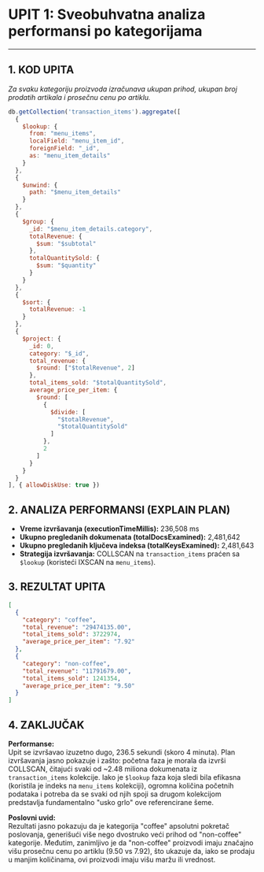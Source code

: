 # UPIT 1: Sveobuhvatna analiza performansi po kategorijama

---

## 1. KOD UPITA

*Za svaku kategoriju proizvoda izračunava ukupan prihod, ukupan broj prodatih artikala i prosečnu cenu po artiklu.*

```javascript
db.getCollection('transaction_items').aggregate([
  {
    $lookup: {
      from: "menu_items",
      localField: "menu_item_id",
      foreignField: "_id",
      as: "menu_item_details"
    }
  },
  {
    $unwind: {
      path: "$menu_item_details"
    }
  },
  {
    $group: {
      _id: "$menu_item_details.category",
      totalRevenue: {
        $sum: "$subtotal"
      },
      totalQuantitySold: {
        $sum: "$quantity"
      }
    }
  },
  {
    $sort: {
      totalRevenue: -1
    }
  },
  {
    $project: {
      _id: 0,
      category: "$_id",
      total_revenue: {
        $round: ["$totalRevenue", 2]
      },
      total_items_sold: "$totalQuantitySold",
      average_price_per_item: {
        $round: [
          {
            $divide: [
              "$totalRevenue",
              "$totalQuantitySold"
            ]
          },
          2
        ]
      }
    }
  }
], { allowDiskUse: true })
```

## 2. ANALIZA PERFORMANSI (EXPLAIN PLAN)

- **Vreme izvršavanja (executionTimeMillis):** 236,508 ms  
- **Ukupno pregledanih dokumenata (totalDocsExamined):** 2,481,642  
- **Ukupno pregledanih ključeva indeksa (totalKeysExamined):** 2,481,643  
- **Strategija izvršavanja:** COLLSCAN na `transaction_items` praćen sa `$lookup` (koristeći IXSCAN na `menu_items`).

## 3. REZULTAT UPITA

```json
[
  {
    "category": "coffee",
    "total_revenue": "29474135.00",
    "total_items_sold": 3722974,
    "average_price_per_item": "7.92"
  },
  {
    "category": "non-coffee",
    "total_revenue": "11791679.00",
    "total_items_sold": 1241354,
    "average_price_per_item": "9.50"
  }
]
```

## 4. ZAKLJUČAK

**Performanse:**  
Upit se izvršavao izuzetno dugo, 236.5 sekundi (skoro 4 minuta). Plan izvršavanja jasno pokazuje i zašto: početna faza je morala da izvrši COLLSCAN, čitajući svaki od ~2.48 miliona dokumenata iz `transaction_items` kolekcije. Iako je `$lookup` faza koja sledi bila efikasna (koristila je indeks na `menu_items` kolekciji), ogromna količina početnih podataka i potreba da se svaki od njih spoji sa drugom kolekcijom predstavlja fundamentalno "usko grlo" ove referencirane šeme.

**Poslovni uvid:**  
Rezultati jasno pokazuju da je kategorija "coffee" apsolutni pokretač poslovanja, generišući više nego dvostruko veći prihod od "non-coffee" kategorije. Međutim, zanimljivo je da "non-coffee" proizvodi imaju značajno višu prosečnu cenu po artiklu (9.50 vs 7.92), što ukazuje da, iako se prodaju u manjim količinama, ovi proizvodi imaju višu maržu ili vrednost.
